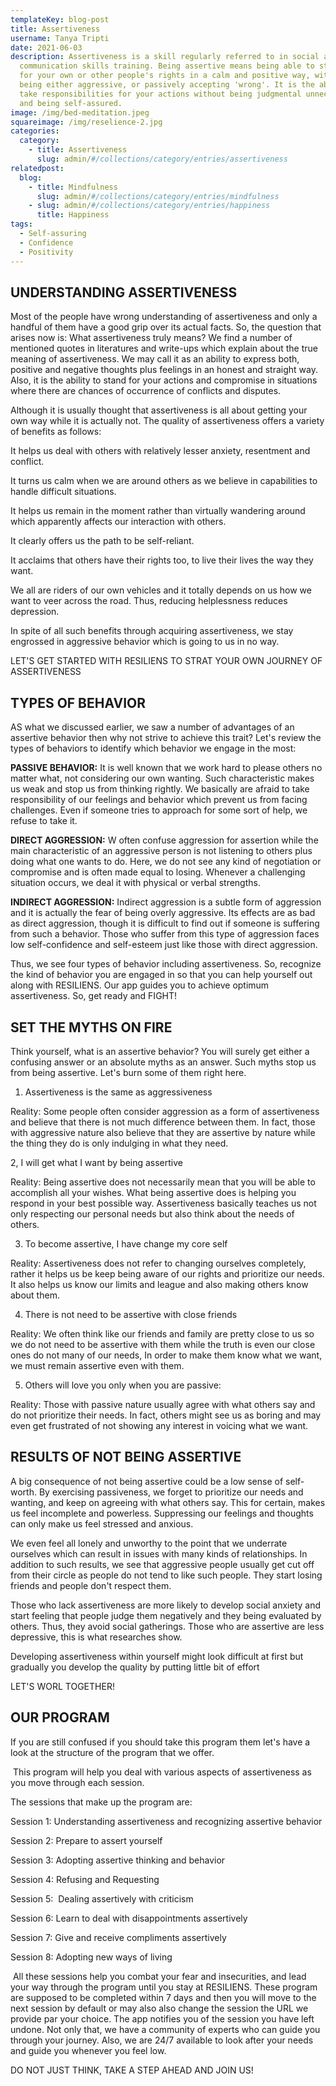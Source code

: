 ```yaml
---
templateKey: blog-post
title: Assertiveness
username: Tanya Tripti
date: 2021-06-03
description: Assertiveness is a skill regularly referred to in social and
  communication skills training. Being assertive means being able to stand up
  for your own or other people's rights in a calm and positive way, without
  being either aggressive, or passively accepting 'wrong'. It is the ability to
  take responsibilities for your actions without being judgmental unnecessarily,
  and being self-assured.
image: /img/bed-meditation.jpeg
squareimage: /img/reselience-2.jpg
categories:
  category:
    - title: Assertiveness
      slug: admin/#/collections/category/entries/assertiveness
relatedpost:
  blog:
    - title: Mindfulness
      slug: admin/#/collections/category/entries/mindfulness
    - slug: admin/#/collections/category/entries/happiness
      title: Happiness
tags:
  - Self-assuring
  - Confidence
  - Positivity
---
```

<!--StartFragment-->

## **UNDERSTANDING ASSERTIVENESS**

Most of the people have wrong understanding of assertiveness and only a handful of them have a good grip over its actual facts. So, the question that arises now is: What assertiveness truly means? We find a number of mentioned quotes in literatures and write-ups which explain about the true meaning of assertiveness. We may call it as an ability to express both, positive and negative thoughts plus feelings in an honest and straight way. Also, it is the ability to stand for your actions and compromise in situations where there are chances of occurrence of conflicts and disputes.

Although it is usually thought that assertiveness is all about getting your own way while it is actually not. The quality of assertiveness offers a variety of benefits as follows:

It helps us deal with others with relatively lesser anxiety, resentment and conflict.

It turns us calm when we are around others as we believe in capabilities to handle difficult situations.

It helps us remain in the moment rather than virtually wandering around which apparently affects our interaction with others.

It clearly offers us the path to be self-reliant.

 It acclaims that others have their rights too, to live their lives the way they want.

We all are riders of our own vehicles and it totally depends on us how we want to veer across the road. Thus, reducing helplessness reduces depression.

In spite of all such benefits through acquiring assertiveness, we stay engrossed in aggressive behavior which is going to us in no way.

LET'S GET STARTED WITH RESILIENS TO STRAT YOUR OWN JOURNEY OF ASSERTIVENESS

## **TYPES OF BEHAVIOR**

AS what we discussed earlier, we saw a number of advantages of an assertive behavior then why not strive to achieve this trait? Let's review the types of behaviors to identify which behavior we engage in the most:

**PASSIVE BEHAVIOR:** It is well known that we work hard to please others no matter what, not considering our own wanting. Such characteristic makes us weak and stop us from thinking rightly. We basically are afraid to take responsibility of our feelings and behavior which prevent us from facing challenges. Even if someone tries to approach for some sort of help, we refuse to take it.

**DIRECT AGGRESSION:** W often confuse aggression for assertion while the main characteristic of an aggressive person is not listening to others plus doing what one wants to do. Here, we do not see any kind of negotiation or compromise and is often made equal to losing. Whenever a challenging situation occurs, we deal it with physical or verbal strengths. 

**INDIRECT AGGRESSION:** Indirect aggression is a subtle form of aggression and it is actually the fear of being overly aggressive. Its effects are as bad as direct aggression, though it is difficult to find out if someone is suffering from such a behavior. Those who suffer from this type of aggression faces low self-confidence and self-esteem just like those with direct aggression.   

Thus, we see four types of behavior including assertiveness. So, recognize the kind of behavior you are engaged in so that you can help yourself out along with RESILIENS. Our app guides you to achieve optimum assertiveness. So, get ready and  FIGHT! 

## **SET THE MYTHS ON FIRE**

Think yourself, what is an assertive behavior? You will surely get either a confusing answer or an absolute myths as an answer. Such myths stop us from being assertive. Let's burn some of them right here.

1. Assertiveness is the same as aggressiveness

Reality: Some people often consider aggression as a form of assertiveness and believe that there is not much difference between them. In fact, those with aggressive nature also believe that they are assertive by nature while the thing they do is only indulging in what they need. 

2, I will get what I want by being assertive

Reality: Being assertive does not necessarily mean that you will be able to accomplish all your wishes. What being assertive does is helping you respond in your best possible way. Assertiveness basically teaches us not only respecting our personal needs but also think about the needs of others.

3. To become assertive, I have change my core self

Reality: Assertiveness does not refer to changing ourselves completely, rather it helps us be keep being aware of our rights and prioritize our needs. It also helps us know our limits and league and also making others know about them.

4. There is not need to be assertive with close friends

Reality: We often think like our friends and family are pretty close to us so we do  not need to be assertive with them while the truth is even our close ones do not many of our needs, In order to make them know what we want, we must remain assertive even with them.

5. Others will love you only when you are passive:

Reality: Those with passive nature usually agree with what others say and do not prioritize their needs. In fact, others might see us as boring and may even get frustrated of not showing any interest in voicing what we want.

## **RESULTS OF NOT BEING ASSERTIVE**

A big consequence of not being assertive could be a low sense of self-worth. By exercising passiveness, we forget to prioritize our needs and wanting, and keep on agreeing with what others say. This for certain, makes us feel incomplete and powerless. Suppressing our feelings and thoughts can only make us feel stressed and anxious.

We even feel all lonely and unworthy to the point that we underrate ourselves which can result in issues with many kinds of relationships. In addition to such results, we see that aggressive people usually get cut off from their circle as people do not tend to like such people. They start losing friends and people don't respect them.

Those who lack assertiveness are more likely to develop social anxiety and start feeling that people judge them negatively and they being evaluated by others. Thus, they avoid social gatherings. Those who are assertive are less depressive, this is what researches show. 

Developing assertiveness within yourself might look difficult at first but gradually you develop the quality by putting little bit of effort

LET'S WORL TOGETHER!

##  OUR PROGRAM

If you are still confused if you should take this program them let's have a look at the structure of the program that we offer. 

 This program will help you deal with various aspects of assertiveness as you move through each session.

The sessions that make up the program are: 

Session 1: Understanding assertiveness and recognizing assertive behavior

Session 2: Prepare to assert yourself

Session 3: Adopting assertive thinking and behavior

Session 4: Refusing and Requesting

Session 5:  Dealing assertively with criticism

Session 6: Learn to deal with disappointments assertively

Session 7: Give and receive compliments assertively

Session 8: Adopting new ways of living

 All these sessions help you combat your fear and insecurities, and lead your way through the program until you stay at RESILIENS. These program are supposed to be completed within 7 days and then you will move to the next session by default or may also also change the session the URL we provide par your choice. The app notifies you of the session you have left undone. Not only that, we have a community of experts who can guide you through your journey. Also, we are 24/7 available to look after your needs and guide you whenever you feel low.

DO NOT JUST THINK, TAKE A STEP AHEAD AND JOIN US!

<!--EndFragment-->